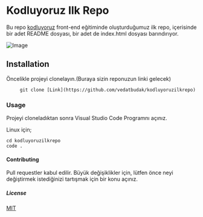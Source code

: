 # Kodluyoruz Ilk Repo

 Bu repo [kodluyoruz](https://kodluyoruz.org/tr/kodluyoruz/) front-end eğitiminde oluşturduğumuz ilk repo, içerisinde bir adet README dosyası, bir adet de index.html dosyası barındırıyor.

![Image](https://imgyukle.com/i/nwmKJc)


## Installation

Öncelikle projeyi clonelayın.(Buraya sizin reponuzun linki gelecek) 

``` 
     git clone [Link](https://github.com/vedatbudak/kodluyoruzilkrepo)

``` 

### Usage

Projeyi cloneladıktan sonra Visual Studio Code Programnı açınız.

Linux için; 

``` 
cd kodluyoruzilkrepo
code .  
``` 

#### Contributing

Pull requestler kabul edilir. Büyük değişiklikler için, lütfen önce neyi değiştirmek istediğinizi tartışmak için bir konu açınız.

##### License 

[MIT](https://github.com/vedatbudak/kodluyoruzilkrepo/blob/main/LICENSE)



